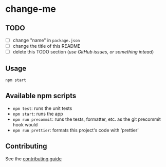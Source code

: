 # change-me

## TODO

-   [ ] change "name" in `package.json`
-   [ ] change the title of this README
-   [ ] delete this TODO section (_use GitHub issues, or something intead_)

## Usage

```
npm start
```

## Available npm scripts

-   `npm test`: runs the unit tests
-   `npm start`: runs the app
-   `npm run precommit`: runs the tests, formatter, etc. as the git precommit hook would
-   `npm run prettier`: formats this project's code with 'prettier'

## Contributing

See the [contributing guide][contributing]

[contributing]: ./.github/CONTRIBUTING.md

